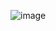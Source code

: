 ![image](https://user-images.githubusercontent.com/35929293/216784480-69247b09-c530-4939-8416-6dfd04ffeff3.png)
